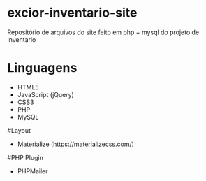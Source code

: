 # excior-inventario-site
Repositório de arquivos do site feito em php + mysql do projeto de inventário

# Linguagens
- HTML5
- JavaScript (jQuery)
- CSS3
- PHP
- MySQL

#Layout
- Materialize (https://materializecss.com/)

#PHP Plugin
- PHPMailer
